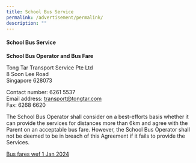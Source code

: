 ```yaml
---
title: School Bus Service
permalink: /advertisement/permalink/
description: ""
---
```

#### School Bus Service

**School Bus Operator and Bus Fare**

Tong Tar Transport Service Pte Ltd<br>
8 Soon Lee Road<br>
Singapore 628073

Contact number: 6261 5537<br>
Email address: [transport@tongtar.com](mailto:transport@tongtar.com)<br>
Fax: 6268 6620

The School Bus Operator shall consider on a best-efforts basis whether it can provide the services for distances more than 6km and agree with the Parent on an acceptable bus fare. However, the School Bus Operator shall not be deemed to be in breach of this Agreement if it fails to provide the Services.

[Bus fares wef 1 Jan 2024](/files/Primary/bus%20fares_tong%20tar_1%20jan%202024_final.pdf)